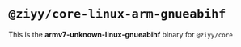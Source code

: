 # `@ziyy/core-linux-arm-gnueabihf`

This is the **armv7-unknown-linux-gnueabihf** binary for `@ziyy/core`
